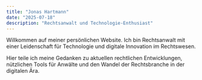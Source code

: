 ```yaml
---
title: "Jonas Hartmann"
date: "2025-07-18"
description: "Rechtsanwalt und Technologie-Enthusiast"
---
```


Willkommen auf meiner persönlichen Website. Ich bin Rechtsanwalt mit einer Leidenschaft für Technologie und digitale Innovation im Rechtswesen.

Hier teile ich meine Gedanken zu aktuellen rechtlichen Entwicklungen, nützlichen Tools für Anwälte und den Wandel der Rechtsbranche in der digitalen Ära.